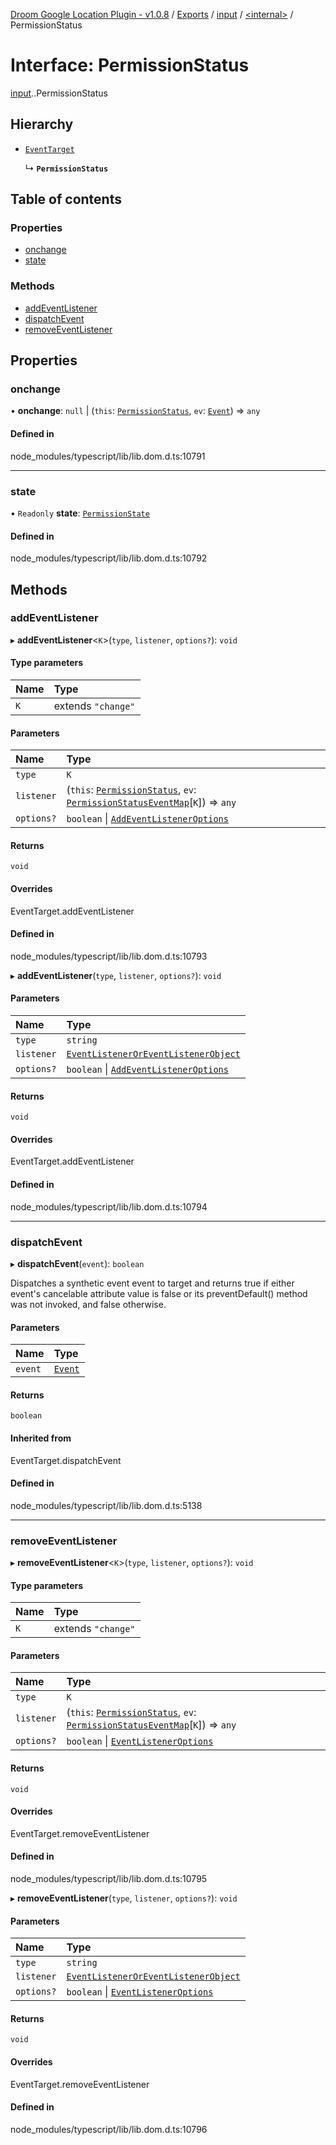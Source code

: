 [Droom Google Location Plugin - v1.0.8](../README.md) / [Exports](../modules.md) / [input](../modules/input.md) / [<internal\>](../modules/input._internal_.md) / PermissionStatus

# Interface: PermissionStatus

[input](../modules/input.md).[<internal>](../modules/input._internal_.md).PermissionStatus

## Hierarchy

- [`EventTarget`](../modules/input._internal_.md#eventtarget)

  ↳ **`PermissionStatus`**

## Table of contents

### Properties

- [onchange](input._internal_.PermissionStatus.md#onchange)
- [state](input._internal_.PermissionStatus.md#state)

### Methods

- [addEventListener](input._internal_.PermissionStatus.md#addeventlistener)
- [dispatchEvent](input._internal_.PermissionStatus.md#dispatchevent)
- [removeEventListener](input._internal_.PermissionStatus.md#removeeventlistener)

## Properties

### onchange

• **onchange**: ``null`` \| (`this`: [`PermissionStatus`](../modules/input._internal_.md#permissionstatus), `ev`: [`Event`](../modules/input._internal_.md#event)) => `any`

#### Defined in

node_modules/typescript/lib/lib.dom.d.ts:10791

___

### state

• `Readonly` **state**: [`PermissionState`](../modules/input._internal_.md#permissionstate)

#### Defined in

node_modules/typescript/lib/lib.dom.d.ts:10792

## Methods

### addEventListener

▸ **addEventListener**<`K`\>(`type`, `listener`, `options?`): `void`

#### Type parameters

| Name | Type |
| :------ | :------ |
| `K` | extends ``"change"`` |

#### Parameters

| Name | Type |
| :------ | :------ |
| `type` | `K` |
| `listener` | (`this`: [`PermissionStatus`](../modules/input._internal_.md#permissionstatus), `ev`: [`PermissionStatusEventMap`](input._internal_.PermissionStatusEventMap.md)[`K`]) => `any` |
| `options?` | `boolean` \| [`AddEventListenerOptions`](input._internal_.AddEventListenerOptions.md) |

#### Returns

`void`

#### Overrides

EventTarget.addEventListener

#### Defined in

node_modules/typescript/lib/lib.dom.d.ts:10793

▸ **addEventListener**(`type`, `listener`, `options?`): `void`

#### Parameters

| Name | Type |
| :------ | :------ |
| `type` | `string` |
| `listener` | [`EventListenerOrEventListenerObject`](../modules/input._internal_.md#eventlisteneroreventlistenerobject) |
| `options?` | `boolean` \| [`AddEventListenerOptions`](input._internal_.AddEventListenerOptions.md) |

#### Returns

`void`

#### Overrides

EventTarget.addEventListener

#### Defined in

node_modules/typescript/lib/lib.dom.d.ts:10794

___

### dispatchEvent

▸ **dispatchEvent**(`event`): `boolean`

Dispatches a synthetic event event to target and returns true if either event's cancelable attribute value is false or its preventDefault() method was not invoked, and false otherwise.

#### Parameters

| Name | Type |
| :------ | :------ |
| `event` | [`Event`](../modules/input._internal_.md#event) |

#### Returns

`boolean`

#### Inherited from

EventTarget.dispatchEvent

#### Defined in

node_modules/typescript/lib/lib.dom.d.ts:5138

___

### removeEventListener

▸ **removeEventListener**<`K`\>(`type`, `listener`, `options?`): `void`

#### Type parameters

| Name | Type |
| :------ | :------ |
| `K` | extends ``"change"`` |

#### Parameters

| Name | Type |
| :------ | :------ |
| `type` | `K` |
| `listener` | (`this`: [`PermissionStatus`](../modules/input._internal_.md#permissionstatus), `ev`: [`PermissionStatusEventMap`](input._internal_.PermissionStatusEventMap.md)[`K`]) => `any` |
| `options?` | `boolean` \| [`EventListenerOptions`](input._internal_.EventListenerOptions.md) |

#### Returns

`void`

#### Overrides

EventTarget.removeEventListener

#### Defined in

node_modules/typescript/lib/lib.dom.d.ts:10795

▸ **removeEventListener**(`type`, `listener`, `options?`): `void`

#### Parameters

| Name | Type |
| :------ | :------ |
| `type` | `string` |
| `listener` | [`EventListenerOrEventListenerObject`](../modules/input._internal_.md#eventlisteneroreventlistenerobject) |
| `options?` | `boolean` \| [`EventListenerOptions`](input._internal_.EventListenerOptions.md) |

#### Returns

`void`

#### Overrides

EventTarget.removeEventListener

#### Defined in

node_modules/typescript/lib/lib.dom.d.ts:10796
